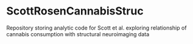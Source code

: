 # ScottRosenCannabisStruc
Repository storing analytic code for Scott et al. exploring relationship of cannabis consumption with structural neuroimaging data
